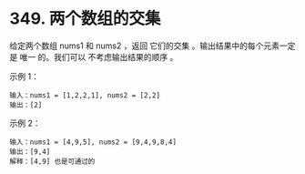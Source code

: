 # 349. 两个数组的交集
给定两个数组 nums1 和 nums2 ，返回 它们的交集 。输出结果中的每个元素一定是 唯一 的。我们可以 不考虑输出结果的顺序 。

示例 1：

    输入：nums1 = [1,2,2,1], nums2 = [2,2]
    输出：[2]
示例 2：

    输入：nums1 = [4,9,5], nums2 = [9,4,9,8,4]
    输出：[9,4]
    解释：[4,9] 也是可通过的

